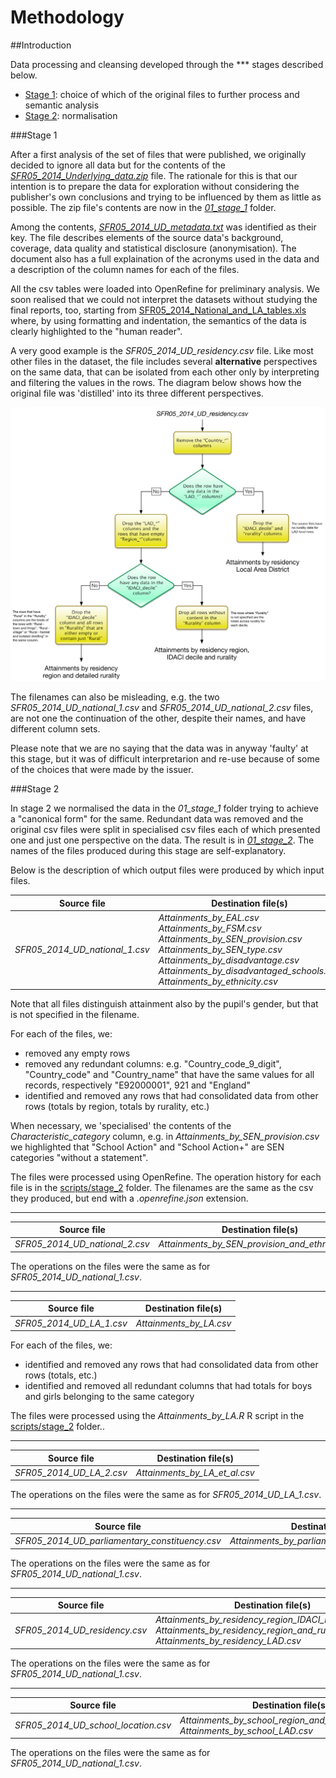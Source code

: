 Methodology
===========

##Introduction

Data processing and cleansing developed through the *** stages described below.

- [Stage 1](#stage-1): choice of which of the original files to further process and semantic analysis
- [Stage 2](#stage-2): normalisation 

###Stage 1

After a first analysis of the set of files that were published, we originally decided to ignore all data but for the contents of the [*SFR05_2014_Underlying_data.zip*](data/raw/SFR05_2014_Underlying_data.zip) file. The rationale for this is that our intention is to prepare the data for exploration without considering the publisher's own conclusions and trying to be influenced by them as little as possible. The zip file's contents are now in the [*01_stage_1*](data/processed/01_stage_1/) folder.

Among the contents, [*SFR05_2014_UD_metadata.txt*](data/processed/01_stage_1/SFR05_2014_UD_metadata.txt) was identified as their key. The file describes elements of the source data's background, coverage, data quality and statistical disclosure (anonymisation). The document also has a full explaination of the acronyms used in the data and a description of the column names for each of the files. 

All the csv tables were loaded into OpenRefine for preliminary analysis. We soon realised that we could not interpret the datasets without studying the final reports, too, starting from [SFR05_2014_National_and_LA_tables.xls](data/raw/SFR05_2014_National_and_LA_tables.xls) where, by using formatting and indentation, the semantics of the data is clearly highlighted to the "human reader". 

A very good example is the *SFR05_2014_UD_residency.csv* file. Like most other files in the dataset, the file includes several **alternative** perspectives on the same data, that can be isolated from each other only by interpreting and filtering the values in the rows. The diagram below shows how the original file was 'distilled' into its three different perspectives.

![SFR05_2014_UD_residency.csv example](images/stage_2_example.png "SFR05_2014_UD_residency.csv example")

The filenames can also be misleading, e.g. the two *SFR05_2014_UD_national_1.csv* and *SFR05_2014_UD_national_2.csv* files, are not one the continuation of the other, despite their names, and have different column sets.

Please note that we are no saying that the data was in anyway 'faulty' at this stage, but it was of difficult interpretarion and re-use because of some of the choices that were made by the issuer.

###Stage 2

In stage 2 we normalised the data in the *01_stage_1* folder trying to achieve a "canonical form" for the same. Redundant data was removed and the original csv files were split in specialised csv files each of which presented one and just one perspective on the data. The result is in [*01_stage_2*](data/processed/02_stage_2/). The names of the files produced during this stage are self-explanatory.

Below is the description of which output files were produced by which input files.

Source file | Destination file(s) 
----------- | ------------------- 
*SFR05_2014_UD_national_1.csv* | *Attainments_by_EAL.csv*<br />*Attainments_by_FSM.csv*<br />*Attainments_by_SEN_provision.csv*<br />*Attainments_by_SEN_type.csv*<br />*Attainments_by_disadvantage.csv*<br />*Attainments_by_disadvantaged_schools.csv*<br />*Attainments_by_ethnicity.csv* 

Note that all files distinguish attainment also by the pupil's gender, but that is not specified in the filename.

For each of the files, we:
- removed any empty rows
- removed any redundant columns: e.g. "Country_code_9_digit", "Country_code" and "Country_name" that have the same values for all records, respectively "E92000001", 921 and "England"
- identified and removed any rows that had consolidated data from other rows (totals by region, totals by rurality, etc.)

When necessary, we 'specialised' the contents of the *Characteristic_category* column, e.g. in *Attainments_by_SEN_provision.csv* we highlighted that "School Action" and "School Action+" are SEN categories "without a statement".

The files were processed using OpenRefine. The operation history for each file is in the [scripts/stage_2](script/stage_2) folder. The filenames are the same as the csv they produced, but end with a *.openrefine.json* extension.

---

Source file | Destination file(s) 
----------- | ------------------- 
*SFR05_2014_UD_national_2.csv* | *Attainments_by_SEN_provision_and_ethnicity.csv*

The operations on the files were the same as for *SFR05_2014_UD_national_1.csv*.

---

Source file | Destination file(s) 
----------- | ------------------- 
*SFR05_2014_UD_LA_1.csv* | *Attainments_by_LA.csv*

For each of the files, we:
- identified and removed any rows that had consolidated data from other rows (totals, etc.)
- identified and removed all redundant columns that had totals for boys and girls belonging to the same category

The files were processed using the *Attainments_by_LA.R* R script in the [scripts/stage_2](script/stage_2) folder..

---

Source file | Destination file(s) 
----------- | ------------------- 
*SFR05_2014_UD_LA_2.csv* | *Attainments_by_LA_et_al.csv*

The operations on the files were the same as for *SFR05_2014_UD_LA_1.csv*.

---

Source file | Destination file(s) 
----------- | ------------------- 
*SFR05_2014_UD_parliamentary_constituency.csv* | *Attainments_by_parliamentary_constituency.csv*

The operations on the files were the same as for *SFR05_2014_UD_national_1.csv*.

---

Source file | Destination file(s) 
----------- | ------------------- 
*SFR05_2014_UD_residency.csv* | *Attainments_by_residency_region_IDACI_rurality.csv*<br />*Attainments_by_residency_region_and_rurality_detail.csv*<br />*Attainments_by_residency_LAD.csv*

The operations on the files were the same as for *SFR05_2014_UD_national_1.csv*.

---

Source file | Destination file(s) 
----------- | ------------------- 
*SFR05_2014_UD_school_location.csv* | *Attainments_by_school_region_and_rurality_detail.csv*<br />*Attainments_by_school_LAD.csv*

The operations on the files were the same as for *SFR05_2014_UD_national_1.csv*.
